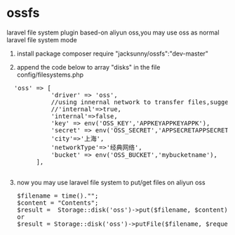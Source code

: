 # ossfs
laravel file system plugin based-on aliyun oss,you may use oss as normal laravel file system mode

1. install package
   composer require "jacksunny/ossfs":"dev-master"

2. append the code below to array "disks" in the file config/filesystems.php
  <pre>
  'oss' => [
            'driver' => 'oss',
            //using innernal network to transfer files,suggest external network for testing,internal network for running
            //'internal'=>true,
            'internal'=>false,
            'key' => env('OSS_KEY','APPKEYAPPKEYAPPK'),
            'secret' => env('OSS_SECRET','APPSECRETAPPSECRETAPPSECRETAPP'),            
            'city'=>'上海',
            'networkType'=>'经典网络',
            'bucket' => env('OSS_BUCKET','mybucketname'),
        ],
   </pre>
3. now you may use laravel file system to put/get files on aliyun oss
   <pre>
   $filename = time()."";
   $content = "Contents";
   $result =  Storage::disk('oss')->put($filename, $content);
   or
   $result = Storage::disk('oss')->putFile($filename, $request->file('logo'));
   </pre>
